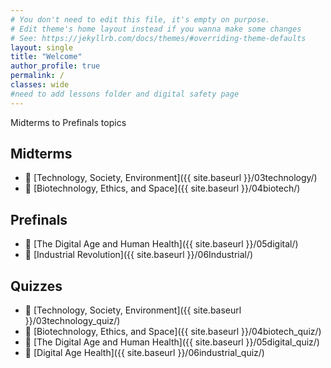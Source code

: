 ```yaml
---
# You don't need to edit this file, it's empty on purpose.
# Edit theme's home layout instead if you wanna make some changes
# See: https://jekyllrb.com/docs/themes/#overriding-theme-defaults
layout: single
title: "Welcome"
author_profile: true
permalink: /
classes: wide
#need to add lessons folder and digital safety page
---
```


Midterms to Prefinals topics
## Midterms
- :blue_book: [Technology, Society, Environment]({{ site.baseurl }}/03technology/)
- :blue_book: [Biotechnology, Ethics, and Space]({{ site.baseurl }}/04biotech/)


## Prefinals
- 📙 [The Digital Age and Human Health]({{ site.baseurl }}/05digital/)
- 📙 [Industrial Revolution]({{ site.baseurl }}/06Industrial/)

## Quizzes
- :closed_book: [Technology, Society, Environment]({{ site.baseurl }}/03technology_quiz/)
- :closed_book: [Biotechnology, Ethics, and Space]({{ site.baseurl }}/04biotech_quiz/)
- :closed_book: [The Digital Age and Human Health]({{ site.baseurl }}/05digital_quiz/)
- :closed_book: [Digital Age Health]({{ site.baseurl }}/06industrial_quiz/)
